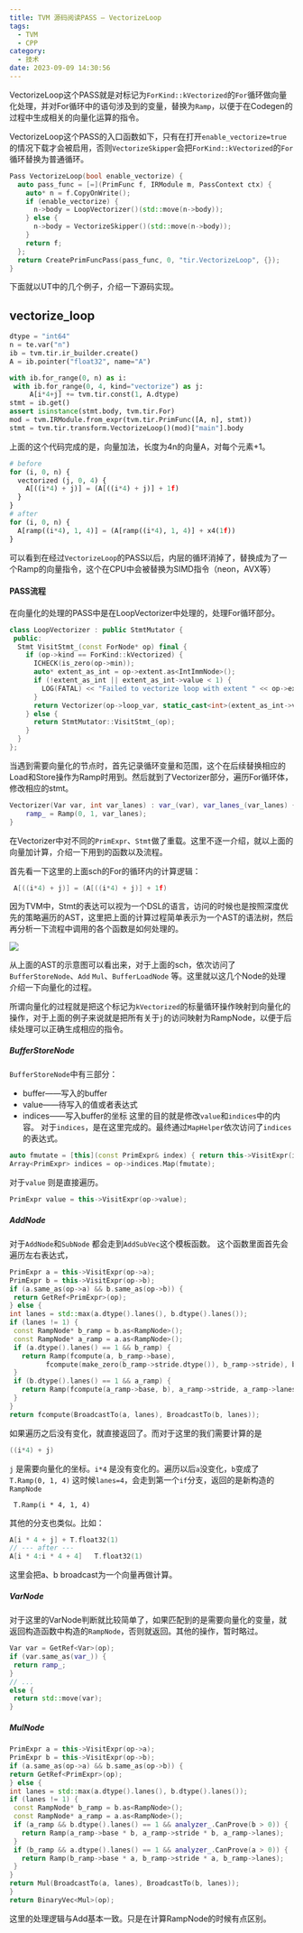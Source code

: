 ```yaml
---
title: TVM 源码阅读PASS — VectorizeLoop
tags:
  - TVM
  - CPP
category:
  - 技术
date: 2023-09-09 14:30:56
---
```



VectorizeLoop这个PASS就是对标记为`ForKind::kVectorized`的`For`循环做向量化处理，并对For循环中的语句涉及到的变量，替换为`Ramp`，以便于在Codegen的过程中生成相关的向量化运算的指令。

VectorizeLoop这个PASS的入口函数如下，只有在打开`enable_vectorize=true`的情况下载才会被启用，否则`VectorizeSkipper`会把`ForKind::kVectorized`的`For`循环替换为普通循环。

```cpp
Pass VectorizeLoop(bool enable_vectorize) {
  auto pass_func = [=](PrimFunc f, IRModule m, PassContext ctx) {
    auto* n = f.CopyOnWrite();
    if (enable_vectorize) {
      n->body = LoopVectorizer()(std::move(n->body));
    } else {
      n->body = VectorizeSkipper()(std::move(n->body));
    }
    return f;
  };
  return CreatePrimFuncPass(pass_func, 0, "tir.VectorizeLoop", {});
}
```

下面就以UT中的几个例子，介绍一下源码实现。

## vectorize_loop

```python
dtype = "int64"
n = te.var("n")
ib = tvm.tir.ir_builder.create()
A = ib.pointer("float32", name="A")

with ib.for_range(0, n) as i:
 with ib.for_range(0, 4, kind="vectorize") as j:
     A[i*4+j] += tvm.tir.const(1, A.dtype)
stmt = ib.get()
assert isinstance(stmt.body, tvm.tir.For)
mod = tvm.IRModule.from_expr(tvm.tir.PrimFunc([A, n], stmt))
stmt = tvm.tir.transform.VectorizeLoop()(mod)["main"].body
```
上面的这个代码完成的是，向量加法，长度为4n的向量A，对每个元素+1。
```python
# before
for (i, 0, n) {
  vectorized (j, 0, 4) {
    A[((i*4) + j)] = (A[((i*4) + j)] + 1f)
  }
}
# after
for (i, 0, n) {
  A[ramp((i*4), 1, 4)] = (A[ramp((i*4), 1, 4)] + x4(1f))
}
```

可以看到在经过`VectorizeLoop`的PASS以后，内层的循环消掉了，替换成为了一个Ramp的向量指令，这个在CPU中会被替换为SIMD指令（neon，AVX等）

#### PASS流程
在向量化的处理的PASS中是在LoopVectorizer中处理的，处理For循环部分。

```cpp
class LoopVectorizer : public StmtMutator {
 public:
  Stmt VisitStmt_(const ForNode* op) final {
    if (op->kind == ForKind::kVectorized) {
      ICHECK(is_zero(op->min));
      auto* extent_as_int = op->extent.as<IntImmNode>();
      if (!extent_as_int || extent_as_int->value < 1) {
        LOG(FATAL) << "Failed to vectorize loop with extent " << op->extent;
      }
      return Vectorizer(op->loop_var, static_cast<int>(extent_as_int->value))(op->body);
    } else {
      return StmtMutator::VisitStmt_(op);
    }
  }
};

```
当遇到需要向量化的节点时，首先记录循环变量和范围，这个在后续替换相应的Load和Store操作为Ramp时用到。然后就到了Vectorizer部分，遍历For循环体，修改相应的stmt。
```cpp
Vectorizer(Var var, int var_lanes) : var_(var), var_lanes_(var_lanes) {
    ramp_ = Ramp(0, 1, var_lanes);
}
```
在Vectorizer中对不同的`PrimExpr`、`Stmt`做了重载。这里不逐一介绍，就以上面的向量加计算，介绍一下用到的函数以及流程。

首先看一下这里的上面sch的For的循环内的计算逻辑：
```cpp
 A[((i*4) + j)] = (A[((i*4) + j)] + 1f)
```

因为TVM中，Stmt的表达可以视为一个DSL的语言，访问的时候也是按照深度优先的策略遍历的AST，这里把上面的计算过程简单表示为一个AST的语法树，然后再分析一下流程中调用的各个函数是如何处理的。

![](VectorizeLoop/2462804-20230624144328795-2055285024.png)


从上面的AST的示意图可以看出来，对于上面的sch，依次访问了`BufferStoreNode`、`Add` `Mul`、`BufferLoadNode` 等。这里就以这几个Node的处理介绍一下向量化的过程。

所谓向量化的过程就是把这个标记为`kVectorized`的标量循环操作映射到向量化的操作，对于上面的例子来说就是把所有关于`j`的访问映射为RampNode，以便于后续处理可以正确生成相应的指令。

##### BufferStoreNode

`BufferStoreNode`中有三部分：
- buffer——写入的buffer
- value——待写入的值或者表达式
- indices——写入buffer的坐标
这里的目的就是修改`value`和`indices`中的内容。
对于`indices`，是在这里完成的。最终通过`MapHelper`依次访问了`indices`的表达式。

```cpp
auto fmutate = [this](const PrimExpr& index) { return this->VisitExpr(index); };
Array<PrimExpr> indices = op->indices.Map(fmutate);
```

对于`value` 则是直接遍历。
```cpp
PrimExpr value = this->VisitExpr(op->value);
```

##### AddNode
对于`AddNode`和`SubNode` 都会走到`AddSubVec`这个模板函数。
这个函数里面首先会遍历左右表达式，
```cpp
PrimExpr a = this->VisitExpr(op->a);
PrimExpr b = this->VisitExpr(op->b);
if (a.same_as(op->a) && b.same_as(op->b)) {
 return GetRef<PrimExpr>(op);
} else {
int lanes = std::max(a.dtype().lanes(), b.dtype().lanes());
if (lanes != 1) {
 const RampNode* b_ramp = b.as<RampNode>();
 const RampNode* a_ramp = a.as<RampNode>();
 if (a.dtype().lanes() == 1 && b_ramp) {
   return Ramp(fcompute(a, b_ramp->base),
		 fcompute(make_zero(b_ramp->stride.dtype()), b_ramp->stride), b_ramp->lanes);
 }
 if (b.dtype().lanes() == 1 && a_ramp) {
   return Ramp(fcompute(a_ramp->base, b), a_ramp->stride, a_ramp->lanes);
 }
}
return fcompute(BroadcastTo(a, lanes), BroadcastTo(b, lanes));
```
如果遍历之后没有变化，就直接返回了。而对于这里的我们需要计算的是
```cpp
((i*4) + j)
```
`j` 是需要向量化的坐标。`i*4` 是没有变化的。遍历以后`a`没变化，`b`变成了`T.Ramp(0, 1, 4)` 这时候`lanes=4`，会走到第一个`if`分支，返回的是新构造的`RampNode`
```
 T.Ramp(i * 4, 1, 4)
```
其他的分支也类似。比如：
```cpp
A[i * 4 + j] + T.float32(1)
// --- after ---
A[i * 4:i * 4 + 4]   T.float32(1)
```
这里会把a、b broadcast为一个向量再做计算。

##### VarNode
对于这里的VarNode判断就比较简单了，如果匹配到的是需要向量化的变量，就返回构造函数中构造的`RampNode`，否则就返回。其他的操作，暂时略过。
```cpp
Var var = GetRef<Var>(op);
if (var.same_as(var_)) {
 return ramp_;
}
// ...
else {
 return std::move(var);
}
```
##### MulNode
```cpp
PrimExpr a = this->VisitExpr(op->a);
PrimExpr b = this->VisitExpr(op->b);
if (a.same_as(op->a) && b.same_as(op->b)) {
return GetRef<PrimExpr>(op);
} else {
int lanes = std::max(a.dtype().lanes(), b.dtype().lanes());
if (lanes != 1) {
 const RampNode* b_ramp = b.as<RampNode>();
 const RampNode* a_ramp = a.as<RampNode>();
 if (a_ramp && b.dtype().lanes() == 1 && analyzer_.CanProve(b > 0)) {
   return Ramp(a_ramp->base * b, a_ramp->stride * b, a_ramp->lanes);
 }
 if (b_ramp && a.dtype().lanes() == 1 && analyzer_.CanProve(a > 0)) {
   return Ramp(b_ramp->base * a, b_ramp->stride * a, b_ramp->lanes);
 }
}
return Mul(BroadcastTo(a, lanes), BroadcastTo(b, lanes));
}
return BinaryVec<Mul>(op);
```
这里的处理逻辑与Add基本一致。只是在计算RampNode的时候有点区别。
